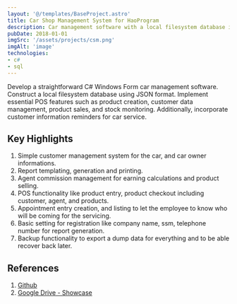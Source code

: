 ```yaml
---
layout: '@/templates/BaseProject.astro'
title: Car Shop Management System for HaoProgram
description: Car management software with a local filesystem database in JSON format. It includes basic POS functions like product creation, customer management, sales, stock monitoring, and customer service reminders.
pubDate: 2018-01-01
imgSrc: '/assets/projects/csm.png'
imgAlt: 'image'
technologies:
- c#
- sql
---
```


Develop a straightforward C# Windows Form car management software. Construct a local filesystem database using JSON format. Implement essential POS features such as product creation, customer data management, product sales, and stock monitoring. Additionally, incorporate customer information reminders for car service.

## Key Highlights

1. Simple customer management system for the car, and car owner informations.
2. Report templating, generation and printing.
3. Agent commission management for earning calculations and product selling.
4. POS functionality like product entry, product checkout including customer, agent, and products.
5. Appointment entry creation, and listing to let the employee to know who will be coming for the servicing.
6. Basic setting for registration like company name, ssm, telephone number for report generation.
7. Backup functionality to export a dump data for everything and to be able recover back later.

## References 

1. <a href="https://github.com/Oskang09/HaoProgram" target="_blank">Github</a>
2. <a href="https://drive.google.com/drive/folders/1CTzMIuIJC3h2FGcANVIpcs3Yjcxdw6k_?usp=sharing">Google Drive - Showcase</a>